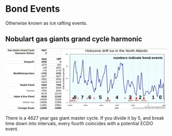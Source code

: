 # Bond Events

Otherwise known as ice rafting events.

## Nobulart gas giants grand cycle harmonic

![gas giant harmonic](img/gas-giant-harmonic.jpg "gas giant harmonic")

There is a 4627 year gas giant master cycle. If you divide it by 5, and break time down into intervals, every fourth coincides with a potential ECDO event.